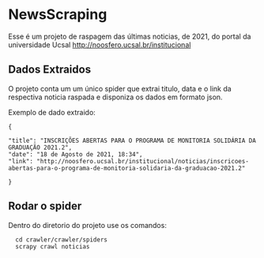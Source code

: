 # NewsScraping 

Esse é um projeto de raspagem das últimas noticias, de 2021, do portal da universidade Ucsal http://noosfero.ucsal.br/institucional


## Dados Extraidos 

O projeto conta um um único spider que extrai titulo, data e o link da respectiva noticia raspada e disponiza os dados em formato json.

Exemplo de dado extraido:

    {
    
    "title": "INSCRIÇÕES ABERTAS PARA O PROGRAMA DE MONITORIA SOLIDÁRIA DA GRADUAÇÃO 2021.2",
    "date": "18 de Agosto de 2021, 18:34",
    "link": "http://noosfero.ucsal.br/institucional/noticias/inscricoes-abertas-para-o-programa-de-monitoria-solidaria-da-graduacao-2021.2"
    
    }


 ## Rodar o spider
 Dentro do diretorio do projeto use os comandos:
 
      cd crawler/crawler/spiders
      scrapy crawl noticias
